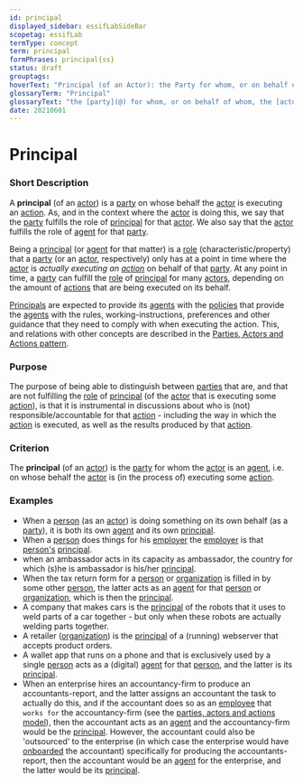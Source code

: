 ```yaml
---
id: principal
displayed_sidebar: essifLabSideBar
scopetag: essifLab
termType: concept
term: principal
formPhrases: principal{ss}
status: draft
grouptags:
hoverText: "Principal (of an Actor): the Party for whom, or on behalf of whom, the Actor is executing an Action (this Actor is then called an Agent of that Party)."
glossaryTerm: "Principal"
glossaryText: "the [party](@) for whom, or on behalf of whom, the [actor](@) is executing an [action](@) (this [actor](@) is then called an [agent](@) of that [party](@))."
date: 20210601
---
```


# Principal

### Short Description

A **principal** (of an [actor](@)) is a [party](@) on whose behalf the [actor](@) is executing an [action](@). As, and in the context where the [actor](@) is doing this, we say that the [party](@) fulfills the role of [principal](@) for that [actor](@). We also say that the [actor](@) fulfills the role of [agent](@) for that [party](@).

Being a [principal](@) (or [agent](@) for that matter) is a [role](@) (characteristic/property) that a [party](@) (or an [actor](@), respectively) only has at a point in time where the [actor](@) is _actually executing an [action](@)_ on behalf of that [party](@). At any point in time, a [party](@) can fulfill the [role](@) of [principal](@) for many [actors](@), depending on the amount of [actions](@) that are being executed on its behalf.

[Principals](@) are expected to provide its [agents](@) with the [policies](@) that provide the [agents](@) with the rules, working-instructions, preferences and other guidance that they need to comply with when executing the action. This, and relations with other concepts are described in the [Parties, Actors and Actions pattern](pattern-party-actor-action@).

### Purpose

The purpose of being able to distinguish between [parties](@) that are, and that are not fulfilling the [role](@) of [principal](@) (of the [actor](@) that is executing some [action](@)), is that it is instrumental in discussions about who is (not) responsible/accountable for that [action](@) - including the way in which the [action](@) is executed, as well as the results produced by that [action](@).

### Criterion

The **principal** (of an [actor](@)) is the [party](@) for whom the [actor](@) is an [agent](@), i.e. on whose behalf the [actor](@) is (in the process of) executing some [action](@).

### Examples

- When a [person](human-being@) (as an [actor](@)) is doing something on its own behalf (as a [party](@)), it is both its own [agent](@) and its own [principal](@).
- When a [person](human-being@) does things for his [employer](@) the [employer](@) is that [person's](human-being@) [principal](@).
- when an ambassador acts in its capacity as ambassador, the country for which (s)he is ambassador is his/her [principal](@).
- When the tax return form for a [person](human-being@) or [organization](@) is filled in by some other [person](human-being@), the latter acts as an [agent](@) for that [person](human-being@) or [organization](@), which is then the [principal](@).
- A company that makes cars is the [principal](@) of the robots that it uses to weld parts of a car together - but only when these robots are actually welding parts together.
- A retailer ([organization](@)) is the [principal](@) of a (running) webserver that accepts product orders.
- A wallet app that runs on a phone and that is exclusively used by a single [person](human-being@) acts as a (digital) [agent](@) for that [person](human-being@), and the latter is its [principal](@).
- When an enterprise hires an accountancy-firm to produce an accountants-report, and the latter assigns an accountant the task to actually do this, and if the accountant does so as an [employee](@) that `works for` the accountancy-firm (see the [parties, actors and actions model](pattern-party-actor-action@)), then the accountant acts as an [agent](@) and the accountancy-firm would be the [principal](@). However, the accountant could also be 'outsourced' to the enterprise (in which case the enterprise would have [onboarded](onboarding@) the accountant) specifically for producing the accountants-report, then the accountant would be an [agent](@) for the enterprise, and the latter would be its [principal](@).
